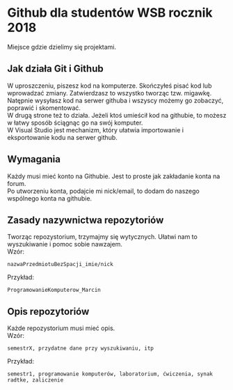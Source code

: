 # Github dla studentów WSB rocznik 2018
Miejsce gdzie dzielimy się projektami.

## Jak działa Git i Github
W uproszczeniu, piszesz kod na komputerze. Skończyłeś pisać kod lub wprowadzać zmiany. Zatwierdzasz to wszystko tworząc tzw. migawkę. Natępnie wysyłasz kod na serwer githuba i wszyscy możemy go zobaczyć, poprawić i skomentować.<br/>
W drugą strone też to działa. Jeżeli ktoś umieścił kod na githubie, to możesz w łatwy sposób ściągnąc go na swój komputer.<br/>
W Visual Studio jest mechanizm, który ułatwia importowanie i eksportowanie kodu na serwer github.

## Wymagania
Każdy musi mieć konto na Githubie. Jest to proste jak zakładanie konta na forum.<br/>
Po utworzeniu konta, podajcie mi nick/email, to dodam do naszego wspólnego konta na githubie.

## Zasady nazywnictwa repozytoriów
Tworząc repozystorium, trzymajmy się wytycznych. Ułatwi nam to wyszukiwanie i pomoc sobie nawzajem.<br/>
Wzór:
```
nazwaPrzedmiotuBezSpacji_imie/nick
```
Przykład:
``` 
ProgramowanieKomputerow_Marcin 
```
 
## Opis repozytoriów
Każde repozystorium musi mieć opis.<br/>
Wzór:
```
semestrX, przydatne dane przy wyszukiwaniu, itp
```
Przykład:
```
semestr1, programowanie komputerów, laboratorium, ćwiczenia, synak radtke, zaliczenie
```

